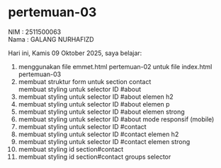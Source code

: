 ﻿# pertemuan-03

NIM : 2511500063<br>
Nama : GALANG NURHAFIZD<br>

Hari ini, Kamis 09 Oktober 2025, saya belajar:
 <ol>
    <li>menggunakan file emmet.html pertemuan-02 untuk file index.html pertemuan-03</li>
    <li>membuat struktur form untuk section contact</li>membuat styling untuk selector ID #about</li> 
   <li>membuat styling untuk selector ID #about elemen h2</li>
   <li>membuat styling untuk selector ID #about elemen p</li>
   <li>membuat styling untuk selector ID #about elemen strong</li>
   <li>membuat styling untuk selector ID #about mode responsif (mobile)</li>
   <li>membuat styling untuk selector ID #contact</li>
   <li>membuat styling untuk selector ID #contact elemen h2</li>
   <li>membuat styling untuk selector ID #contact elemen strong</li>
   <li>membuat styling id section#contact</li>
   <li>membuat styling id section#contact groups selector</li>
 </ol>